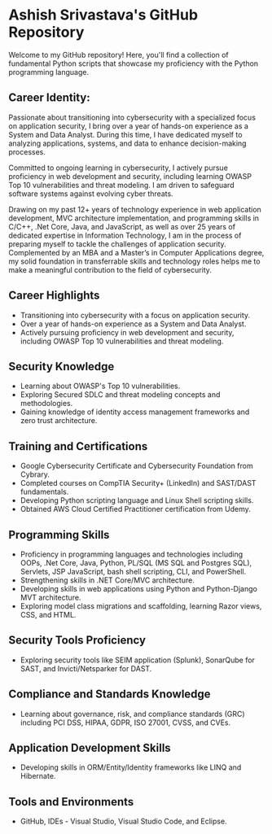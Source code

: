 # Ashish Srivastava's GitHub Repository

Welcome to my GitHub repository! Here, you'll find a collection of fundamental Python scripts that showcase my proficiency with the Python programming language.

## Career Identity:



Passionate about transitioning into cybersecurity with a specialized focus on application security, I bring over a year of hands-on experience as a System and Data Analyst. During this time, I have dedicated myself to analyzing applications, systems, and data to enhance decision-making processes. 

Committed to ongoing learning in cybersecurity, I actively pursue proficiency in web development and security, including learning OWASP Top 10 vulnerabilities and threat modeling. I am driven to safeguard software systems against evolving cyber threats.

Drawing on my past 12+ years of technology experience in web application development, MVC architecture implementation, and programming skills in C/C++, .Net Core, Java, and JavaScript, as well as over 25 years of dedicated expertise in Information Technology, I am in the process of preparing myself to tackle the challenges of application security. Complemented by an MBA and a Master’s in Computer Applications degree, my solid foundation in transferrable skills and technology roles helps me to make a meaningful contribution to the field of cybersecurity.

## Career Highlights

- Transitioning into cybersecurity with a focus on application security.
- Over a year of hands-on experience as a System and Data Analyst.
- Actively pursuing proficiency in web development and security, including OWASP Top 10 vulnerabilities and threat modeling.

## Security Knowledge

- Learning about OWASP's Top 10 vulnerabilities.
- Exploring Secured SDLC and threat modeling concepts and methodologies.
- Gaining knowledge of identity access management frameworks and zero trust architecture.

## Training and Certifications

- Google Cybersecurity Certificate and Cybersecurity Foundation from Cybrary.
- Completed courses on CompTIA Security+ (LinkedIn) and SAST/DAST fundamentals.
- Developing Python scripting language and Linux Shell scripting skills.
- Obtained AWS Cloud Certified Practitioner certification from Udemy.

## Programming Skills

- Proficiency in programming languages and technologies including OOPs, .Net Core, Java, Python, PL/SQL (MS SQL and Postgres SQL), Servlets, JSP JavaScript, bash shell scripting, CLI, and PowerShell.
- Strengthening skills in .NET Core/MVC architecture.
- Developing skills in web applications using Python and Python-Django MVT architecture.
- Exploring model class migrations and scaffolding, learning Razor views, CSS, and HTML.

## Security Tools Proficiency

- Exploring security tools like SEIM application (Splunk), SonarQube for SAST, and Invicti/Netsparker for DAST.

## Compliance and Standards Knowledge

- Learning about governance, risk, and compliance standards (GRC) including PCI DSS, HIPAA, GDPR, ISO 27001, CVSS, and CVEs.

## Application Development Skills

- Developing skills in ORM/Entity/Identity frameworks like LINQ and Hibernate.

## Tools and Environments

- GitHub, IDEs - Visual Studio, Visual Studio Code, and Eclipse.
